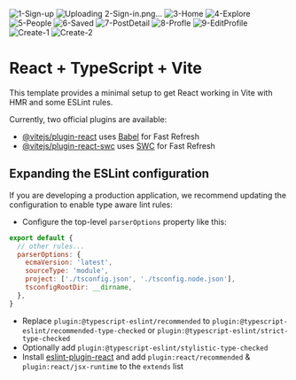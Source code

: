![1-Sign-up](https://github.com/UzairTajdar/Kenigram/assets/126019289/7e004486-cf7b-406e-bb43-5b974599fc22)
![Uploading 2-Sign-in.png…]()
![3-Home](https://github.com/UzairTajdar/Kenigram/assets/126019289/612b786f-fbce-4ed9-83f7-01938920d566)
![4-Explore](https://github.com/UzairTajdar/Kenigram/assets/126019289/a2614624-8ece-40f2-92fc-af35a1bd0461)
![5-People](https://github.com/UzairTajdar/Kenigram/assets/126019289/f7315321-0e9a-4dea-8941-6dbc076bc14f)
![6-Saved](https://github.com/UzairTajdar/Kenigram/assets/126019289/29d3b789-e576-4da3-9c3d-8be49d742df8)
![7-PostDetail](https://github.com/UzairTajdar/Kenigram/assets/126019289/f5daa65f-98c5-4885-8902-02af628f62be)
![8-Profle](https://github.com/UzairTajdar/Kenigram/assets/126019289/fb78ec34-6a18-420a-84b8-47e9c0b35ad0)
![9-EditProfile](https://github.com/UzairTajdar/Kenigram/assets/126019289/be0a3f5b-eaaf-47db-b399-045b724f014e)
![Create-1](https://github.com/UzairTajdar/Kenigram/assets/126019289/4246c488-445e-4aa7-97b0-1fcca0d36a8d)
![Create-2](https://github.com/UzairTajdar/Kenigram/assets/126019289/d1ed9ea5-f147-492f-8e36-c520e253d5c2)

# React + TypeScript + Vite

This template provides a minimal setup to get React working in Vite with HMR and some ESLint rules.

Currently, two official plugins are available:

- [@vitejs/plugin-react](https://github.com/vitejs/vite-plugin-react/blob/main/packages/plugin-react/README.md) uses [Babel](https://babeljs.io/) for Fast Refresh
- [@vitejs/plugin-react-swc](https://github.com/vitejs/vite-plugin-react-swc) uses [SWC](https://swc.rs/) for Fast Refresh

## Expanding the ESLint configuration

If you are developing a production application, we recommend updating the configuration to enable type aware lint rules:

- Configure the top-level `parserOptions` property like this:

```js
export default {
  // other rules...
  parserOptions: {
    ecmaVersion: 'latest',
    sourceType: 'module',
    project: ['./tsconfig.json', './tsconfig.node.json'],
    tsconfigRootDir: __dirname,
  },
}
```

- Replace `plugin:@typescript-eslint/recommended` to `plugin:@typescript-eslint/recommended-type-checked` or `plugin:@typescript-eslint/strict-type-checked`
- Optionally add `plugin:@typescript-eslint/stylistic-type-checked`
- Install [eslint-plugin-react](https://github.com/jsx-eslint/eslint-plugin-react) and add `plugin:react/recommended` & `plugin:react/jsx-runtime` to the `extends` list
